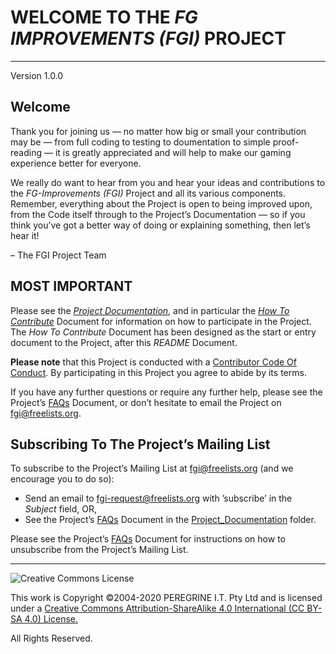 # WELCOME TO THE *FG IMPROVEMENTS (FGI)* PROJECT

---

Version 1.0.0

## Welcome

Thank you for joining us &mdash; no matter how big or small your contribution may be &mdash; from full coding to testing to doumentation to simple proof-reading &mdash; it is greatly appreciated and will help to make our gaming experience better for everyone.

We really do want to hear from you and hear your ideas and contributions to the *FG-Improvements (FGI)* Project and all its various components. Remember, everything about the Project is open to being improved upon, from the Code itself through to the Project&rsquo;s Documentation &mdash; so if you think you&rsquo;ve got a better way of doing or explaining something, then let&rsquo;s hear it!

&ndash; The FGI Project Team

## MOST IMPORTANT

Please see the [*Project Documentation*](Project_Documentation), and in particular the [*How To Contribute*](Project_Documentation/How_To_Contribute.md) Document for information on how to participate in the Project. The *How To Contribute* Document has been designed as the start or entry document to the Project, after this *README* Document.

**Please note** that this Project is conducted with a [Contributor Code Of Conduct](CODE_OF_CONDUCT.md). By participating in this Project you agree to abide by its terms.

If you have any further questions or require any further help, please see the Project&rsquo;s [FAQs](Project_Documentation/FAQs.md) Document, or don&rsquo;t hesitate to email the Project on <fgi@freelists.org>.

## Subscribing To The Project&rsquo;s Mailing List

To subscribe to the Project&rsquo;s Mailing List at <fgi@freelists.org> (and we encourage you to do so):

 - Send an email to <fgi-request@freelists.org> with &rsquo;subscribe&rsquo; in the *Subject* field, OR,
 - See the Project&rsquo;s [FAQs](Project_Documentation/FAQs.md) Document in the [Project_Documentation](Project_Documentation) folder.

Please see the Project&rsquo;s [FAQs](Project_Documentation/FAQs.md) Document for instructions on how to unsubscribe from the Project&rsquo;s Mailing List.

---

![Creative Commons License](https://i.creativecommons.org/l/by-sa/4.0/88x31.png "Creative Commons License")

This work is Copyright &copy;2004-2020 PEREGRINE I.T. Pty Ltd and is licensed under a [Creative Commons Attribution-ShareAlike 4.0 International (CC BY-SA 4.0) License.](https://creativecommons.org/licenses/by-sa/4.0/)

All Rights Reserved.
